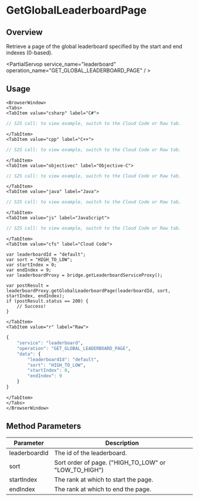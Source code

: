 # GetGlobalLeaderboardPage
## Overview
Retrieve a page of the global leaderboard specified by the start and end indexes (0-based).

<PartialServop service_name="leaderboard" operation_name="GET_GLOBAL_LEADERBOARD_PAGE" / >

## Usage

```mdx-code-block
<BrowserWindow>
<Tabs>
<TabItem value="csharp" label="C#">
```

```csharp
// S2S call: to view example, switch to the Cloud Code or Raw tab.
```

```mdx-code-block
</TabItem>
<TabItem value="cpp" label="C++">
```

```cpp
// S2S call: to view example, switch to the Cloud Code or Raw tab.
```

```mdx-code-block
</TabItem>
<TabItem value="objectivec" label="Objective-C">
```

```objectivec
// S2S call: to view example, switch to the Cloud Code or Raw tab.
```

```mdx-code-block
</TabItem>
<TabItem value="java" label="Java">
```

```java
// S2S call: to view example, switch to the Cloud Code or Raw tab.
```

```mdx-code-block
</TabItem>
<TabItem value="js" label="JavaScript">
```

```javascript
// S2S call: to view example, switch to the Cloud Code or Raw tab.
```

```mdx-code-block
</TabItem>
<TabItem value="cfs" label="Cloud Code">
```

```cfscript
var leaderboardId = "default";
var sort = "HIGH_TO_LOW";
var startIndex = 0;
var endIndex = 9;
var leaderboardProxy = bridge.getLeaderboardServiceProxy();

var postResult = leaderboardProxy.getGlobalLeaderboardPage(leaderboardId, sort, startIndex, endIndex);
if (postResult.status == 200) {
    // Success!
}
```

```mdx-code-block
</TabItem>
<TabItem value="r" label="Raw">
```

```r
{
	"service": "leaderboard",
	"operation": "GET_GLOBAL_LEADERBOARD_PAGE",
	"data": {
		"leaderboardId": "default",
		"sort": "HIGH_TO_LOW",
		"startIndex": 0,
		"endIndex": 9
	}
}
```

```mdx-code-block
</TabItem>
</Tabs>
</BrowserWindow>
```

## Method Parameters
Parameter | Description
--------- | -----------
leaderboardId | The id of the leaderboard. 
sort | Sort order of page. ("HIGH_TO_LOW" or "LOW_TO_HIGH") 
startIndex | The rank at which to start the page. 
endIndex | The rank at which to end the page. 


